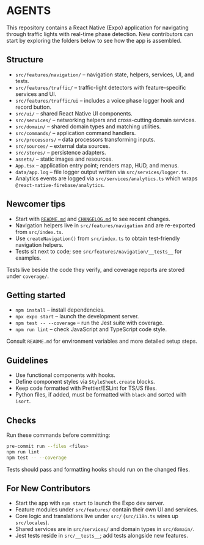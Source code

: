 # AGENTS

This repository contains a React Native (Expo) application for navigating through traffic lights with real-time phase detection.
New contributors can start by exploring the folders below to see how the app is assembled.

## Structure

- `src/features/navigation/` – navigation state, helpers, services, UI, and tests.
- `src/features/traffic/` – traffic-light detectors with feature-specific services and UI.
- `src/features/traffic/ui` – includes a voice phase logger hook and record button.
- `src/ui/` – shared React Native UI components.
- `src/services/` – networking helpers and cross-cutting domain services.
- `src/domain/` – shared domain types and matching utilities.
- `src/commands/` – application command handlers.
- `src/processors/` – data processors transforming inputs.
- `src/sources/` – external data sources.
- `src/stores/` – persistence adapters.
- `assets/` – static images and resources.
- `App.tsx` – application entry point; renders map, HUD, and menus.
- `data/app.log` – file logger output written via `src/services/logger.ts`.
- Analytics events are logged via `src/services/analytics.ts` which wraps `@react-native-firebase/analytics`.

## Newcomer tips

- Start with [`README.md`](README.md) and [`CHANGELOG.md`](CHANGELOG.md) to see recent changes.
- Navigation helpers live in `src/features/navigation` and are re-exported from `src/index.ts`.
- Use `createNavigation()` from `src/index.ts` to obtain test-friendly navigation helpers.
- Tests sit next to code; see `src/features/navigation/__tests__` for examples.

Tests live beside the code they verify, and coverage reports are stored under `coverage/`.

## Getting started

- `npm install` – install dependencies.
- `npx expo start` – launch the development server.
- `npm test -- --coverage` – run the Jest suite with coverage.
- `npm run lint` – check JavaScript and TypeScript code style.

Consult `README.md` for environment variables and more detailed setup steps.

## Guidelines

- Use functional components with hooks.
- Define component styles via `StyleSheet.create` blocks.
- Keep code formatted with Prettier/ESLint for TS/JS files.
- Python files, if added, must be formatted with `black` and sorted with `isort`.

## Checks

Run these commands before committing:

```bash
pre-commit run --files <files>
npm run lint
npm test -- --coverage
```

Tests should pass and formatting hooks should run on the changed files.

## For New Contributors

- Start the app with `npm start` to launch the Expo dev server.
- Feature modules under `src/features/` contain their own UI and services.
- Core logic and translations live under `src/` (`src/i18n.ts` wires up `src/locales`).
- Shared services are in `src/services/` and domain types in `src/domain/`.
- Jest tests reside in `src/__tests__`; add tests alongside new features.
